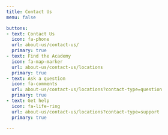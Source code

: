 ```yaml
---
title: Contact Us
menu: false

buttons:
- text: Contact Us
  icon: fa-phone
  url: about-us/contact-us/
  primary: true
- text: Find the Academy
  icon: fa-map-marker
  url: about-us/contact-us/locations
  primary: true
- text: Ask a question
  icon: fa-comments
  url: about-us/contact-us/locations?contact-type=question
  primary: true
- text: Get help
  icon: fa-life-ring
  url: about-us/contact-us/locations?contact-type=support
  primary: true

---
```

